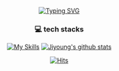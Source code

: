 <div align="center">

[![Typing SVG](https://readme-typing-svg.demolab.com?font=Roboto+Slab&weight=500&size=30&pause=1000&color=D7FF9D&width=435&lines=Hello+I'm+Jiyoung+%F0%9F%97%AF)](https://git.io/typing-svg)
### 💻 tech stacks
[![My Skills](https://skillicons.dev/icons?i=kotlin,flutter,java,python,mysql&perline=5)](https://skillicons.dev)
[![Jiyoung's github stats](https://github-readme-stats.vercel.app/api?username=Cat-JiYoung&count_private=true&custom_title=Jiyoung's&nbsp;github&nbsp;👀&bg_color=30,92a8d1,f7cac9&title_color=fff&text_color=fff)](https://github.com/anuraghazra/github-readme-stats)

[//]: # ([![Top Langs]&#40;https://github-readme-stats.vercel.app/api/top-langs/?username=Cat-JiYoung&layout=compact&hide=CMake,Swift,html,css,C,Objective-C&custom_title=My&nbsp;Language&nbsp;⌨️&bg_color=30,f7cac9,92a8d1&title_color=fff&text_color=fff&#41;]&#40;https://github.com/anuraghazra/github-readme-stats&#41;)

[![Hits](https://hits.seeyoufarm.com/api/count/incr/badge.svg?url=https%3A%2F%2Fgithub.com%2FCat-JiYoung&count_bg=%23FF9F9F&title_bg=%23B6E2A1&icon=caterpillar.svg&icon_color=%23000000&title=hits&edge_flat=false)](https://hits.seeyoufarm.com)
</div>

